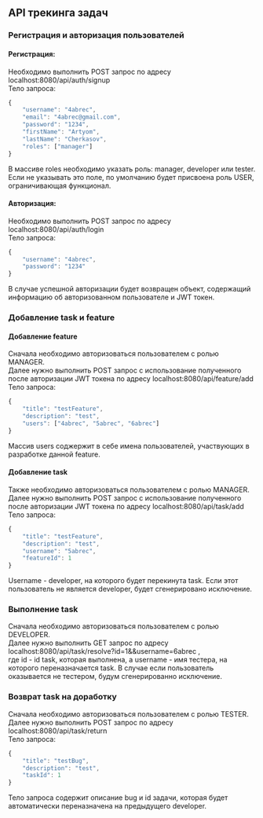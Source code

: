 ## API трекинга задач

### Регистрация и авторизация пользователей
#### Регистрация:
Необходимо выполнить POST запрос по адресу localhost:8080/api/auth/signup <br/> 
Тело запроса: <br/>
```javascript
{
    "username": "4abrec",
    "email": "4abrec@gmail.com", 
    "password": "1234",
    "firstName": "Artyom",
    "lastName": "Cherkasov",
    "roles": ["manager"]
}
```
В массиве roles необходимо указать роль: manager, developer или tester.<br/> 
Если не указывать это поле, по умолчанию будет присвоена роль USER, ограничивающая функционал.<br/> 
#### Авторизация:
Необходимо выполнить POST запрос по адресу localhost:8080/api/auth/login <br/> 
Тело запроса: <br/> 
```javascript
{
    "username": "4abrec",
    "password": "1234"
}
```
В случае успешной авторизации будет возвращен объект, содержащий информацию об авторизованном пользователе и JWT токен.
### Добавление task и feature
#### Добавление feature 
Сначала необходимо авторизоваться пользователем с ролью MANAGER.<br/> 
Далее нужно выполнить POST запрос с использование полученного после авторизации JWT токена по адресу localhost:8080/api/feature/add <br/> 
Тело запроса:<br/> 
```javascript
{
    "title": "testFeature",
    "description": "test",
    "users": ["4abrec", "5abrec", "6abrec"]
}
```
Массив users соджержит в себе имена пользователей, участвующих в разработке данной feature.
#### Добавление task
Также необходимо авторизоваться пользователем с ролью MANAGER.<br/>
Далее нужно выполнить POST запрос с использование полученного после авторизации JWT токена по адресу localhost:8080/api/task/add <br/> 
Тело запроса:<br/> 
```javascript
{
    "title": "testFeature",
    "description": "test",
    "username": "5abrec",
    "featureId": 1
}
```
Username - developer, на которого будет перекинута task. Если этот пользователь не является developer, будет сгенерировано исключение.
### Выполнение task
Сначала необходимо авторизоваться пользователем с ролью DEVELOPER.<br/> 
Далее нужно выполнить GET запрос по адресу localhost:8080/api/task/resolve?id=1&&username=6abrec ,<br/>
где id - id task, которая выполнена, а username - имя тестера, на которого переназначается task. В случае если пользователь <br/>
оказывается не тестером, будум сгенерированно исключение.
### Возврат task на доработку
Сначала необходимо авторизоваться пользователем с ролью TESTER.<br/> 
Далее нужно выполнить POST запрос по адресу localhost:8080/api/task/return <br/> 
Тело запроса:<br/> 
```javascript
{
    "title": "testBug",
    "description": "test",
    "taskId": 1
}
```
Тело запроса содержит описание bug и id задачи, которая будет автоматически переназначена на предыдущего developer.
